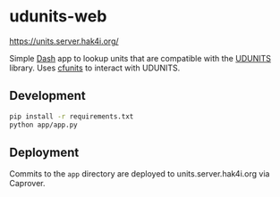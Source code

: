 # udunits-web

<https://units.server.hak4i.org/>

Simple [Dash](https://dash.plotly.com/) app to lookup units that are compatible with the [UDUNITS](https://www.unidata.ucar.edu/software/udunits/) library. Uses [cfunits](https://github.com/NCAS-CMS/cfunits) to interact with UDUNITS.

## Development

```sh
pip install -r requirements.txt
python app/app.py
```

## Deployment

Commits to the `app` directory are deployed to units.server.hak4i.org via Caprover.
